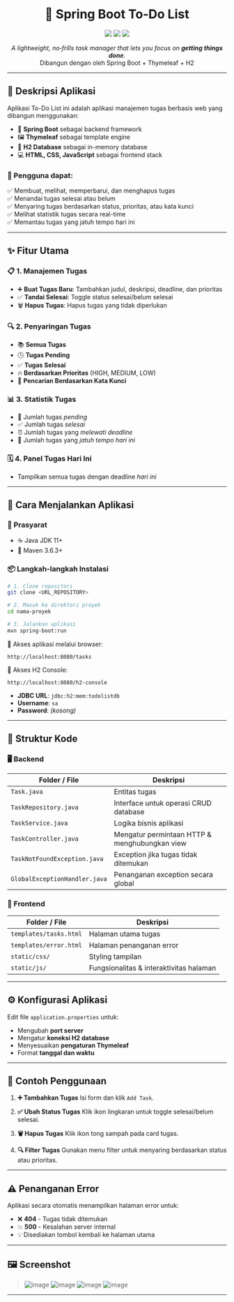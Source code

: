 <!--
   _   _           _     _     _     _     _     _             _      
  | | | |         | |   (_)   | |   (_)   | |   | |           | |     
  | |_| | ___  ___| |__  _ ___| |__  _ ___| |__ | |_ _ __ ___ | | ___
  |  _  |/ _ \/ __| '_ \| / __| '_ \| / __| '_ \| __| '__/ _ \| |/ _ \
  | | | |  __/ (__| | | | \__ \ | | | \__ \ | | | |_| | | (_) | |  __/
  \_| |_/\___|\___|_| |_|_|___/_| |_|_|___/_| |_|\__|_|  \___/|_|\___|
-->

<h1 align="center">📝 Spring Boot To‑Do List</h1>
<p align="center">
  <img src="https://img.shields.io/badge/SpringBoot-3.5.0-brightgreen.svg" />
  <img src="https://img.shields.io/badge/Thymeleaf-3.1-blue.svg" />
  <img src="https://img.shields.io/badge/Database-H2-lightgrey.svg" />
</p>
<p align="center">
  <em>A lightweight, no‑frills task manager that lets you focus on <strong>getting things done</strong>.</em><br/>
  Dibangun dengan oleh Spring Boot + Thymeleaf + H2
</p>

---

## 📌 Deskripsi Aplikasi

Aplikasi To-Do List ini adalah aplikasi manajemen tugas berbasis web yang dibangun menggunakan:

- 🌱 **Spring Boot** sebagai backend framework
- 🖼️ **Thymeleaf** sebagai template engine
- 💾 **H2 Database** sebagai in-memory database
- 💻 **HTML, CSS, JavaScript** sebagai frontend stack

### 👤 Pengguna dapat:
✅ Membuat, melihat, memperbarui, dan menghapus tugas  
✅ Menandai tugas selesai atau belum  
✅ Menyaring tugas berdasarkan status, prioritas, atau kata kunci  
✅ Melihat statistik tugas secara real-time  
✅ Memantau tugas yang jatuh tempo hari ini  

---

## ✨ Fitur Utama

### 📋 1. Manajemen Tugas
- ➕ **Buat Tugas Baru**: Tambahkan judul, deskripsi, deadline, dan prioritas
- ✅ **Tandai Selesai**: Toggle status selesai/belum selesai
- 🗑️ **Hapus Tugas**: Hapus tugas yang tidak diperlukan

### 🔍 2. Penyaringan Tugas
- 📚 **Semua Tugas**  
- 🕓 **Tugas Pending**  
- ✅ **Tugas Selesai**  
- 🔥 **Berdasarkan Prioritas** (HIGH, MEDIUM, LOW)  
- 🔎 **Pencarian Berdasarkan Kata Kunci**  

### 📊 3. Statistik Tugas
- 📌 Jumlah tugas *pending*  
- ✅ Jumlah tugas *selesai*  
- ⏰ Jumlah tugas yang *melewati deadline*  
- 📅 Jumlah tugas yang *jatuh tempo hari ini*  

### 🗓️ 4. Panel Tugas Hari Ini
- Tampilkan semua tugas dengan deadline *hari ini*

---

## 🚀 Cara Menjalankan Aplikasi

### 🔧 Prasyarat
- ☕ Java JDK 11+
- 🧰 Maven 3.6.3+

### 📦 Langkah-langkah Instalasi

```bash
# 1. Clone repositori
git clone <URL_REPOSITORY>

# 2. Masuk ke direktori proyek
cd nama-proyek

# 3. Jalankan aplikasi
mvn spring-boot:run
````

🔗 Akses aplikasi melalui browser:

```
http://localhost:8080/tasks
```

🔎 Akses H2 Console:

```
http://localhost:8080/h2-console
```

* **JDBC URL**: `jdbc:h2:mem:todolistdb`
* **Username**: `sa`
* **Password**: *(kosong)*

---

## 📁 Struktur Kode

### 🖥️ Backend

| Folder / File                 | Deskripsi                                     |
| ----------------------------- | --------------------------------------------- |
| `Task.java`                   | Entitas tugas                                 |
| `TaskRepository.java`         | Interface untuk operasi CRUD database         |
| `TaskService.java`            | Logika bisnis aplikasi                        |
| `TaskController.java`         | Mengatur permintaan HTTP & menghubungkan view |
| `TaskNotFoundException.java`  | Exception jika tugas tidak ditemukan          |
| `GlobalExceptionHandler.java` | Penanganan exception secara global            |

### 🎨 Frontend

| Folder / File          | Deskripsi                               |
| ---------------------- | --------------------------------------- |
| `templates/tasks.html` | Halaman utama tugas                     |
| `templates/error.html` | Halaman penanganan error                |
| `static/css/`          | Styling tampilan                        |
| `static/js/`           | Fungsionalitas & interaktivitas halaman |

---

## ⚙️ Konfigurasi Aplikasi

Edit file `application.properties` untuk:

* Mengubah **port server**
* Mengatur **koneksi H2 database**
* Menyesuaikan **pengaturan Thymeleaf**
* Format **tanggal dan waktu**

---

## 🧪 Contoh Penggunaan

1. **➕ Tambahkan Tugas**
   Isi form dan klik `Add Task`.

2. **✅ Ubah Status Tugas**
   Klik ikon lingkaran untuk toggle selesai/belum selesai.

3. **🗑️ Hapus Tugas**
   Klik ikon tong sampah pada card tugas.

4. **🔍 Filter Tugas**
   Gunakan menu filter untuk menyaring berdasarkan status atau prioritas.

---

## ⚠️ Penanganan Error

Aplikasi secara otomatis menampilkan halaman error untuk:

* ❌ **404** - Tugas tidak ditemukan
* 💥 **500** - Kesalahan server internal
* 💡 Disediakan tombol kembali ke halaman utama

---

## 🖼️ Screenshot 

> ![image](https://github.com/user-attachments/assets/b8b29e19-38d0-4530-bf0b-d82a2b7228a8)
> ![image](https://github.com/user-attachments/assets/2b4681d8-dd37-46a5-8ab9-c563d54fcf34)
> ![image](https://github.com/user-attachments/assets/8d3df46e-3238-4641-80ee-595941204034)
> ![image](https://github.com/user-attachments/assets/8f0bd9d9-9d1b-4400-bff1-22961c6a7f0f)

---

